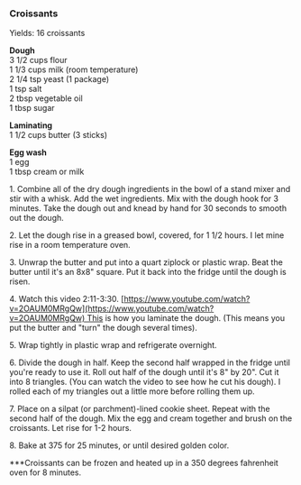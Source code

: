 
### Croissants  
Yields: 16 croissants  
  
**Dough**  
3 1/2 cups flour  
1 1/3 cups milk (room temperature)  
2 1/4 tsp yeast (1 package)  
1 tsp salt  
2 tbsp vegetable oil  
1 tbsp sugar  
  
**Laminating**  
1 1/2 cups butter (3 sticks)  
  
**Egg wash**  
1 egg  
1 tbsp cream or milk  
  
1\. Combine all of the dry dough ingredients in the bowl of a stand mixer and stir with a whisk. Add the wet ingredients. Mix with the dough hook for 3 minutes. Take the dough out and knead by hand for 30 seconds to smooth out the dough.  
  
2\. Let the dough rise in a greased bowl, covered, for 1 1/2 hours. I let mine rise in a room temperature oven.  
  
3\. Unwrap the butter and put into a quart ziplock or plastic wrap. Beat the butter until it's an 8x8" square. Put it back into the fridge until the dough is risen.  
  
4\. Watch this video 2:11-3:30. [https://www.youtube.com/watch?v=2OAUM0MRgQw](https://www.youtube.com/watch?v=2OAUM0MRgQw) This is how you laminate the dough. (This means you put the butter and "turn" the dough several times).  
  
5\. Wrap tightly in plastic wrap and refrigerate overnight.  
  
6\. Divide the dough in half. Keep the second half wrapped in the fridge until you're ready to use it. Roll out half of the dough until it's 8" by 20". Cut it into 8 triangles. (You can watch the video to see how he cut his dough). I rolled each of my triangles out a little more before rolling them up.  
  
7\. Place on a silpat (or parchment)-lined cookie sheet. Repeat with the second half of the dough. Mix the egg and cream together and brush on the croissants. Let rise for 1-2 hours.  
  
8\. Bake at 375 for 25 minutes, or until desired golden color.  
  
\*\*\*Croissants can be frozen and heated up in a 350 degrees fahrenheit oven for 8 minutes.  
    